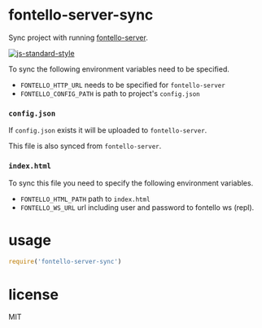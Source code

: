 # fontello-server-sync

Sync project with running [fontello-server](https://npm.im/fontello-server).

[![js-standard-style](https://cdn.rawgit.com/feross/standard/master/badge.svg)](https://github.com/feross/standard)

To sync the following environment variables need to be specified.

* `FONTELLO_HTTP_URL` needs to be specified for `fontello-server`
* `FONTELLO_CONFIG_PATH` is path to project's `config.json`

### `config.json`

If `config.json` exists it will be uploaded to `fontello-server`.

This file is also synced from `fontello-server`.

### `index.html`

To sync this file you need to specify the following environment variables.

* `FONTELLO_HTML_PATH` path to `index.html`
* `FONTELLO_WS_URL` url including user and password to fontello ws (repl).

# usage

```javascript
require('fontello-server-sync')
```

# license

MIT
